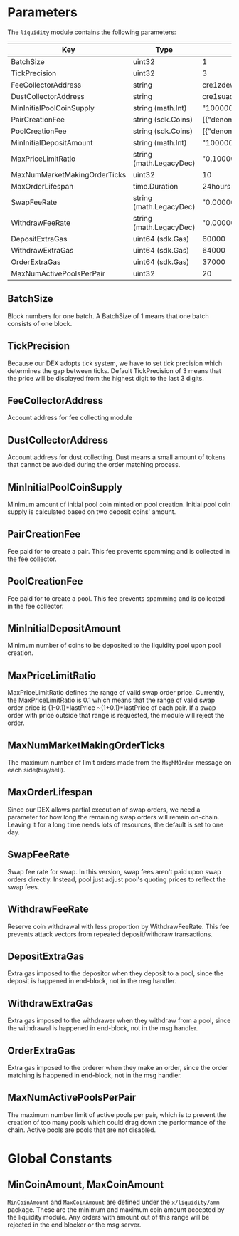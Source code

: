 <!-- order: 8 -->

# Parameters

The `liquidity` module contains the following parameters:

| Key                          | Type               | Example                                                        |
|------------------------------|--------------------|----------------------------------------------------------------|
| BatchSize                    | uint32             | 1                                                              |
| TickPrecision                | uint32             | 3                                                              |
| FeeCollectorAddress          | string             | cre1zdew6yxyw92z373yqp756e0x4rvd2het37j0a2wjp7fj48eevxvq303p8d |
| DustCollectorAddress         | string             | cre1suads2mkd027cmfphmk9fpuwcct4d8ys02frk8e64hluswfwfj0s4xymnj |
| MinInitialPoolCoinSupply     | string (math.Int)   | "1000000000000"                                                |
| PairCreationFee              | string (sdk.Coins) | [{"denom":"stake","amount":"1000000"}]                         |
| PoolCreationFee              | string (sdk.Coins) | [{"denom":"stake","amount":"1000000"}]                         |
| MinInitialDepositAmount      | string (math.Int)   | "1000000"                                                      |
| MaxPriceLimitRatio           | string (math.LegacyDec)   | "0.100000000000000000"                                         |
| MaxNumMarketMakingOrderTicks | uint32             | 10                                                             |
| MaxOrderLifespan             | time.Duration      | 24hours                                                        |
| SwapFeeRate                  | string (math.LegacyDec)   | "0.000000000000000000"                                         |
| WithdrawFeeRate              | string (math.LegacyDec)   | "0.000000000000000000"                                         |
| DepositExtraGas              | uint64 (sdk.Gas)   | 60000                                                          |
| WithdrawExtraGas             | uint64 (sdk.Gas)   | 64000                                                          |
| OrderExtraGas                | uint64 (sdk.Gas)   | 37000                                                          |
| MaxNumActivePoolsPerPair     | uint32             | 20                                                             |

## BatchSize

Block numbers for one batch.
A BatchSize of 1 means that one batch consists of one block.

## TickPrecision

Because our DEX adopts tick system, we have to set tick precision which
determines the gap between ticks.
Default TickPrecision of 3 means that the price will be displayed from
the highest digit to the last 3 digits.

## FeeCollectorAddress

Account address for fee collecting module

## DustCollectorAddress

Account address for dust collecting.
Dust means a small amount of tokens that cannot be avoided during the
order matching process.

## MinInitialPoolCoinSupply

Minimum amount of initial pool coin minted on pool creation.
Initial pool coin supply is calculated based on two deposit coins' amount.

## PairCreationFee

Fee paid for to create a pair.
This fee prevents spamming and is collected in the fee collector.

## PoolCreationFee

Fee paid for to create a pool.
This fee prevents spamming and is collected in the fee collector.

## MinInitialDepositAmount

Minimum number of coins to be deposited to the liquidity pool upon pool creation.

## MaxPriceLimitRatio

MaxPriceLimitRatio defines the range of valid swap order price.
Currently, the MaxPriceLimitRatio is 0.1 which means that the range of
valid swap order price is (1-0.1)*lastPrice ~(1+0.1)*lastPrice of each pair.
If a swap order with price outside that range is requested,
the module will reject the order.

## MaxNumMarketMakingOrderTicks

The maximum number of limit orders made from the `MsgMMOrder` message on each
side(buy/sell).

## MaxOrderLifespan

Since our DEX allows partial execution of swap orders,
we need a parameter for how long the remaining swap orders will remain on-chain.
Leaving it for a long time needs lots of resources, the default is set to one day.

## SwapFeeRate 

Swap fee rate for swap.
In this version, swap fees aren't paid upon swap orders directly.
Instead, pool just adjust pool's quoting prices to reflect the swap fees.

## WithdrawFeeRate  

Reserve coin withdrawal with less proportion by WithdrawFeeRate.
This fee prevents attack vectors from repeated deposit/withdraw transactions.

## DepositExtraGas

Extra gas imposed to the depositor when they deposit to a pool, since the deposit
is happened in end-block, not in the msg handler.

## WithdrawExtraGas

Extra gas imposed to the withdrawer when they withdraw from a pool, since the withdrawal
is happened in end-block, not in the msg handler.

## OrderExtraGas

Extra gas imposed to the orderer when they make an order, since the order matching
is happened in end-block, not in the msg handler.

## MaxNumActivePoolsPerPair

The maximum number limit of active pools per pair, which is to prevent the
creation of too many pools which could drag down the performance of the chain.
Active pools are pools that are not disabled.

# Global Constants

## MinCoinAmount, MaxCoinAmount

`MinCoinAmount` and `MaxCoinAmount` are defined under the `x/liquidity/amm` package.
These are the minimum and maximum coin amount accepted by the liquidity module.
Any orders with amount out of this range will be rejected in the end blocker or
the msg server.

